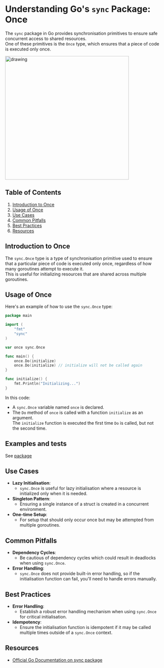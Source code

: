 # Understanding Go's `sync` Package: Once

The `sync` package in Go provides synchronisation primitives to ensure safe concurrent access to shared resources.  
One of these primitives is the `Once` type, which ensures that a piece of code is executed only once.

<img src="https://securego.io/img/gosec.svg" alt="drawing" height="400"/>

## Table of Contents

1. [Introduction to Once](#introduction)
2. [Usage of Once](#usage)
3. [Use Cases](#use-cases)
4. [Common Pitfalls](#common-pitfalls)
5. [Best Practices](#best-practices)
6. [Resources](#resources)

## Introduction to Once

The `sync.Once` type is a type of synchronisation primitive used to ensure that a particular piece of code is executed
only once, regardless of how many goroutines attempt to execute it.  
This is useful for initializing resources that are shared across multiple goroutines.

## Usage of Once

Here's an example of how to use the `sync.Once` type:

```go
package main

import (
	"fmt"
	"sync"
)

var once sync.Once

func main() {
	once.Do(initialize)
	once.Do(initialize) // initialize will not be called again
}

func initialize() {
	fmt.Println("Initializing...")
}
```

In this code:

- A `sync.Once` variable named `once` is declared.
- The `Do` method of `once` is called with a function `initialize` as an argument.  
  The `initialize` function is executed the first time `Do` is called, but not the second time.

## Examples and tests

See [package](.)

## Use Cases

- **Lazy Initialisation**:
  - `sync.Once` is useful for lazy initialisation where a resource is initialized only when it is
    needed.
- **Singleton Pattern**:
  - Ensuring a single instance of a struct is created in a concurrent environment.
- **One-time Setup**:
  - For setup that should only occur once but may be attempted from multiple goroutines.

## Common Pitfalls

- **Dependency Cycles**:
  - Be cautious of dependency cycles which could result in deadlocks when using `sync.Once`.
- **Error Handling**:
  - `sync.Once` does not provide built-in error handling, so if the initialisation function can fail,
    you'll need to handle errors manually.

## Best Practices

- **Error Handling**:
  - Establish a robust error handling mechanism when using `sync.Once` for critical initialisation.
- **Idempotency**:
  - Ensure the initialisation function is idempotent if it may be called multiple times outside of
    a `sync.Once` context.

## Resources

- [Official Go Documentation on sync package](https://pkg.go.dev/sync#Once)

